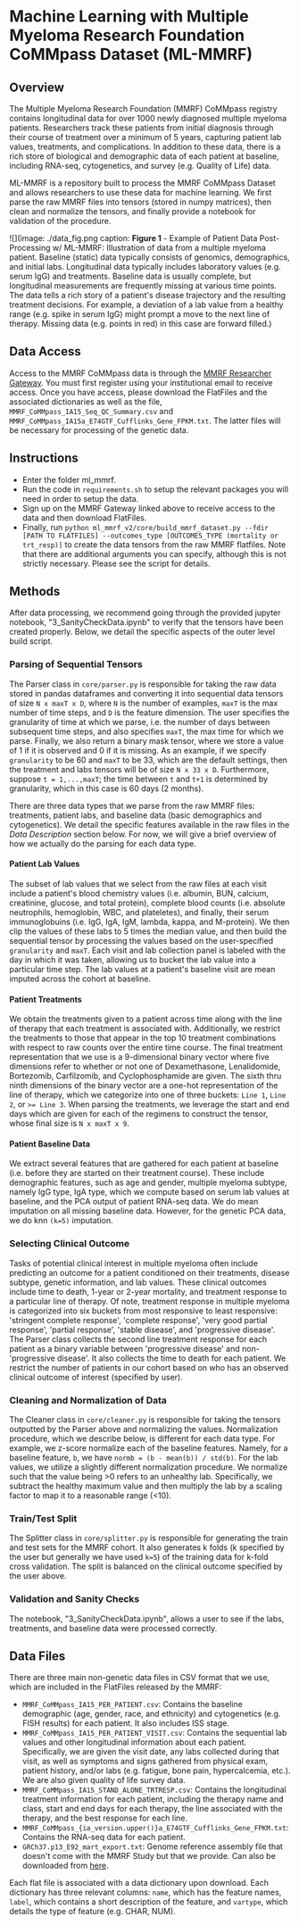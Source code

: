 # Machine Learning with Multiple Myeloma Research Foundation CoMMpass Dataset (ML-MMRF)

## Overview
The Multiple Myeloma Research Foundation (MMRF) CoMMpass registry contains longitudinal data for over 1000 newly diagnosed multiple myeloma patients. Researchers track these patients from initial diagnosis through their course of treatment over a minimum of 5 years, capturing patient lab values, treatments, and complications. In addition to these data, there is a rich store of biological and demographic data of each patient at baseline, including RNA-seq, cytogenetics, and survey (e.g. Quality of Life) data. 

ML-MMRF is a repository built to process the MMRF CoMMpass Dataset and allows researchers to use these data for machine learning. We first parse the raw MMRF files into tensors (stored in numpy matrices), then clean and normalize the tensors, and finally provide a notebook for validation of the procedure. 

![](image: ./data_fig.png caption: **Figure 1** - Example of Patient Data Post-Processing w/ ML-MMRF: Illustration of data from a multiple myeloma patient. Baseline (static) data typically consists of genomics, demographics, and initial labs. Longitudinal data typically includes laboratory values (e.g. serum IgG) and treatments. Baseline data is usually complete, but longitudinal measurements are frequently missing at various time points. The data tells a rich story of a patient's disease trajectory and the resulting treatment decisions. For example, a deviation of a lab value from a healthy range (e.g. spike in serum IgG) might prompt a move to the next line of therapy. Missing data (e.g. points in red) in this case are forward filled.)

## Data Access 
Access to the MMRF CoMMpass data is through the [MMRF Researcher Gateway](https://research.themmrf.org/). You must first register using your institutional email to receive access. Once you have access, please download the FlatFiles and the associated dictionaries as well as the file, ```MMRF_CoMMpass_IA15_Seq_QC_Summary.csv``` and ```MMRF_CoMMpass_IA15a_E74GTF_Cufflinks_Gene_FPKM.txt```. The latter files will be necessary for processing of the genetic data.

## Instructions 
* Enter the folder ml_mmrf.
* Run the code in `requirements.sh` to setup the relevant packages you will need in order to setup the data.
* Sign up on the MMRF Gateway linked above to receive access to the data and then download FlatFiles.
* Finally, run ```python ml_mmrf_v2/core/build_mmrf_dataset.py --fdir [PATH TO FLATFILES] --outcomes_type [OUTCOMES_TYPE (mortality or trt_resp)]``` to create the data tensors from the raw MMRF flatfiles. Note that there are additional arguments you can specify, although this is not strictly necessary. Please see the script for details.

## Methods 
After data processing, we recommend going through the provided jupyter notebook, "3_SanityCheckData.ipynb" to verify that the tensors have been created properly. Below, we detail the specific aspects of the outer level build script. 

### Parsing of Sequential Tensors 
The Parser class in ```core/parser.py``` is responsible for taking the raw data stored in pandas dataframes and converting it into sequential data tensors of size ```N x maxT x D```, where ```N``` is the number of examples, ```maxT``` is the max number of time steps, and ```D``` is the feature dimension. The user specifies the granularity of time at which we parse, i.e. the number of days between subsequent time steps, and also specifies ```maxT```, the max time for which we parse. Finally, we also return a binary mask tensor, where we store a value of 1 if it is observed and 0 if it is missing. As an example, if we specify ```granularity``` to be 60 and ```maxT``` to be 33, which are the default settings, then the treatment and labs tensors will be of size ```N x 33 x D```. Furthermore, suppose ```t = 1,...,maxT```; the time between ```t``` and ```t+1``` is determined by granularity, which in this case is 60 days (2 months). 

There are three data types that we parse from the raw MMRF files: treatments, patient labs, and baseline data (basic demographics and cytogenetics). We detail the specific features available in the raw files in the *Data Description* section below. For now, we will give a brief overview of how we actually do the parsing for each data type. 

#### Patient Lab Values 
The subset of lab values that we select from the raw files at each visit include a patient's blood chemistry values (i.e. albumin, BUN, calcium, creatinine, glucose, and total protein), complete blood counts (i.e. absolute neutrophils, hemoglobin, WBC, and plateletes), and finally, their serum immunoglobuins (i.e. IgG, IgA, IgM, lambda, kappa, and M-protein). We then clip the values of these labs to 5 times the median value, and then build the sequential tensor by processing the values based on the user-specified ```granularity``` and ```maxT```. Each visit and lab collection panel is labeled with the day in which it was taken, allowing us to bucket the lab value into a particular time step. The lab values at a patient's baseline visit are mean imputed across the cohort at baseline.

#### Patient Treatments
We obtain the treatments given to a patient across time along with the line of therapy that each treatment is associated with. Additionally, we restrict the treatments to those that appear in the top 10 treatment combinations with respect to raw counts over the entire time course. The final treatment representation that we use is a 9-dimensional binary vector where five dimensions refer to whether or not one of Dexamethasone, Lenalidomide, Bortezomib, Carfilzomib, and Cyclophosphamide are given. The sixth thru ninth dimensions of the binary vector are a one-hot representation of the line of therapy, which we categorize into one of three buckets: ```Line 1```, ```Line 2```, or ```>= Line 3```. When parsing the treatments, we leverage the start and end days which are given for each of the regimens to construct the tensor, whose final size is ```N x maxT x 9```. 

#### Patient Baseline Data 
We extract several features that are gathered for each patient at baseline (i.e. before they are started on their treatment course). These include demographic features, such as age and gender, multiple myeloma subtype, namely IgG type, IgA type, which we compute based on serum lab values at baseline, and the PCA output of patient RNA-seq data. We do mean imputation on all missing baseline data. However, for the genetic PCA data, we do knn ```(k=5)``` imputation.

### Selecting Clinical Outcome
Tasks of potential clinical interest in multiple myeloma often include predicting an outcome for a patient conditioned on their treatments, disease subtype, genetic information, and lab values. These clinical outcomes include time to death, 1-year or 2-year mortality, and treatment response to a particular line of therapy. Of note, treatment response in multiple myeloma is categorized into six buckets from most responsive to least responsive: 'stringent complete response', 'complete response', 'very good partial response', 'partial response', 'stable disease', and 'progressive disease'. The Parser class collects the second line treatment response for each patient as a binary variable between 'progressive disease' and non-'progressive disease'. It also collects the time to death for each patient. We restrict the number of patients in our cohort based on who has an observed clinical outcome of interest (specified by user).

### Cleaning and Normalization of Data 
The Cleaner class in ```core/cleaner.py``` is responsible for taking the tensors outputted by the Parser above and normalizing the values. Normalization procedure, which we describe below, is different for each data type. For example, we z-score normalize each of the baseline features. Namely, for a baseline feature, ```b```, we have ```normb = (b - mean(b)) / std(b)```. For the lab values, we utilize a slightly different normalization procedure. We normalize such that the value being >0 refers to an unhealthy lab. Specifically, we subtract the healthy maximum value and then multiply the lab by a scaling factor to map it to a reasonable range (<10).  

### Train/Test Split 
The Splitter class in ```core/splitter.py``` is responsible for generating the train and test sets for the MMRF cohort. It also generates k folds (k specified by the user but generally we have used ```k=5```) of the training data for k-fold cross validation. The split is balanced on the clinical outcome specified by the user above. 

### Validation and Sanity Checks
The notebook, "3_SanityCheckData.ipynb", allows a user to see if the labs, treatments, and baseline data were processed correctly.


## Data Files 

There are three main non-genetic data files in CSV format that we use, which are included in the FlatFiles released by the MMRF: 
* ```MMRF_CoMMpass_IA15_PER_PATIENT.csv```: Contains the baseline demographic (age, gender, race, and ethnicity) and cytogenetics (e.g. FISH results) for each patient. It also includes ISS stage.
* ```MMRF_CoMMpass_IA15_PER_PATIENT_VISIT.csv```: Contains the sequential lab values and other longitudinal information about each patient. Specifically, we are given the visit date, any labs collected during that visit, as well as symptoms and signs gathered from physical exam, patient history, and/or labs (e.g. fatigue, bone pain, hypercalcemia, etc.). We are also given quality of life survey data. 
* ```MMRF_CoMMpass_IA15_STAND_ALONE_TRTRESP.csv```: Contains the longitudinal treatment information for each patient, including the therapy name and class, start and end days for each therapy, the line associated with the therapy, and the best response for each line. 
* ```MMRF_CoMMpass_{ia_version.upper()}a_E74GTF_Cufflinks_Gene_FPKM.txt```: Contains the RNA-seq data for each patient. 
* ```GRCh37.p13_E92_mart_export.txt```: Genome reference assembly file that doesn't come with the MMRF Study but that we provide. Can also be downloaded from [here](https://www.ncbi.nlm.nih.gov/assembly/GCF_000001405.39).

Each flat file is associated with a data dictionary upon download. Each dictionary has three relevant columns: ```name```, which has the feature names, ```label```, which contains a short description of the feature, and ```vartype```, which details the type of feature (e.g. CHAR, NUM).


[//]: <> (This repository is organized into <strong>data folders</strong>. Each such folder contains code to setup MMRF datasets from various versions of the raw MMRF files. The datasets from each data folder may be used in multiple different projects.)

[//]: <> (Follow the instructions in the data folder to setup the data. You are free to use the data as is. To run machine learning models on the data, you will also need to setup the github repositories for the code.)


[//]: <> (## Instructions)
[//]: <> (* Enter the desired data folder)
[//]: <> (* Run the code in `requirements.sh` to setup the relevant packages you will need in order to setup the data)
[//]: <> (* Follow the instructions to download the relevant MMRF dataset files. You will need access to the so please sign up for it.)

[//]: <> (### Version 1: `ml_mmrf_v1`)
[//]: <> (* The following research papers use this data:)
[//]: <> (* `Inductive Biases for Unsupervised, Sequential models of Cancer Progression`)
[//]: <> (* MMRF Data Version: IA13)
[//]: <> (* Goal: Unsupervised learning of high-dimensional patient data)

[//]: <> (### Version 2: `ml_mmrf_v2`)
[//]: <> (* The following research papers use this data:)
[//]: <> (* `Attentive, Pharmacodynamic State Space Modeling`)
[//]: <> (* MMRF Data Version: IA13, IA15)
[//]: <> (* To create data tensors from raw MMRF flatfiles, run python ml_mmrf_v2/core/build_mmrf_dataset.py. You can also go through the jupyter notebook,) 
[//]: <> ("3_SanityCheckData.ipynb" to verify that the data has been created properly.)
